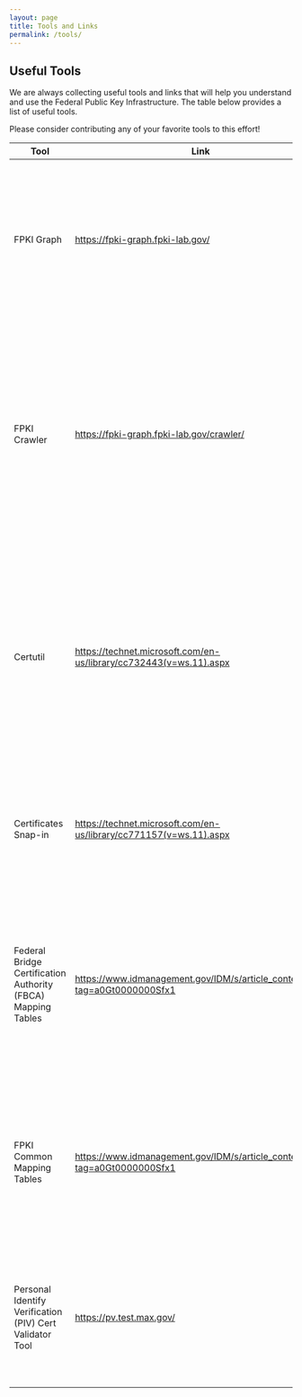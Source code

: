 ```yaml
---
layout: page
title: Tools and Links
permalink: /tools/
---
```

## Useful Tools ##

We are always collecting useful tools and links that will help you understand and use the Federal Public Key Infrastructure. The table below provides a list of useful tools.

Please consider contributing any of your favorite tools to this effort!

**Tool** | **Link** | **Purpose/Use** | **Audience**
--- | --- | --- | ---
FPKI Graph | https://fpki-graph.fpki-lab.gov/ | This is an interactive website that is updated weekly to display the ~172 certification authorities that make up the FPKI and how they are all inter-connected. | Program Managers; System Engineers
FPKI Crawler  | https://fpki-graph.fpki-lab.gov/crawler/ |  This is a website that provides FPKI certification authority certificates whose path validate back to the Federal Common Policy Certification Authority (FCPCA) , as well as reports containing the validation results. | System Engineers
Certutil | https://technet.microsoft.com/en-us/library/cc732443(v=ws.11).aspx |  Certutil.exe is a Microsoft Windows command-line utility that provides many uses including exporting PIV certificates and validating certificates Example of using the certutil command to verify PIV certificates |  System Engineers
Certificates Snap-in |  https://technet.microsoft.com/en-us/library/cc771157(v=ws.11).aspx |  The Certificates Snap-in is useful for managing, importing, exporting, etc. the certificates in Microsoft Windows. | System Engineers 
Federal Bridge Certification Authority (FBCA) Mapping Tables | https://www.idmanagement.gov/IDM/s/article_content_old?tag=a0Gt0000000Sfx1 |  The FBCA Mapping Tables are useful in evaluating the compliance of an interested organization to the Federal Bridge Certification Authority Policy requirements. |  Program Managers; System Engineers
FPKI Common Mapping Tables | https://www.idmanagement.gov/IDM/s/article_content_old?tag=a0Gt0000000Sfx1 | The FPKI Common Mapping Tables are useful in evaluating the compliance of an interested organization to the FPKI Common Policy requirements |  Program Managers; System Engineers
Personal Identify Verification (PIV) Cert Validator Tool | https://pv.test.max.gov/ | The PIV Certificate Validator is a web site application hosted by Max.gov. It assists in verifying the certificates found on a PIV card. | System Engineers
